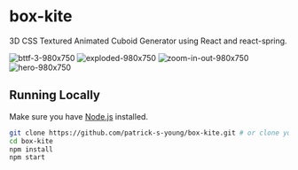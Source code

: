 # box-kite
3D CSS Textured Animated Cuboid Generator using React and react-spring.

![bttf-3-980x750](https://user-images.githubusercontent.com/42591798/69761255-b4016180-111b-11ea-867f-f140920f82fc.gif)
![exploded-980x750](https://user-images.githubusercontent.com/42591798/69767334-9ab6e000-1130-11ea-86c0-f6bc571fb874.gif)
![zoom-in-out-980x750](https://user-images.githubusercontent.com/42591798/69767780-af947300-1132-11ea-85b2-d646a958705d.gif)
![hero-980x750](https://user-images.githubusercontent.com/42591798/69759814-d2655e00-1117-11ea-8002-b7892865d2a7.gif)

## Running Locally

Make sure you have [Node.js](http://nodejs.org/) installed.

```sh
git clone https://github.com/patrick-s-young/box-kite.git # or clone your own fork
cd box-kite
npm install
npm start
```

